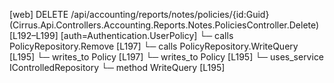 [web] DELETE /api/accounting/reports/notes/policies/{id:Guid}  (Cirrus.Api.Controllers.Accounting.Reports.Notes.PoliciesController.Delete)  [L192–L199] [auth=Authentication.UserPolicy]
  └─ calls PolicyRepository.Remove [L197]
  └─ calls PolicyRepository.WriteQuery [L195]
  └─ writes_to Policy [L197]
  └─ writes_to Policy [L195]
  └─ uses_service IControlledRepository<Policy>
    └─ method WriteQuery [L195]

